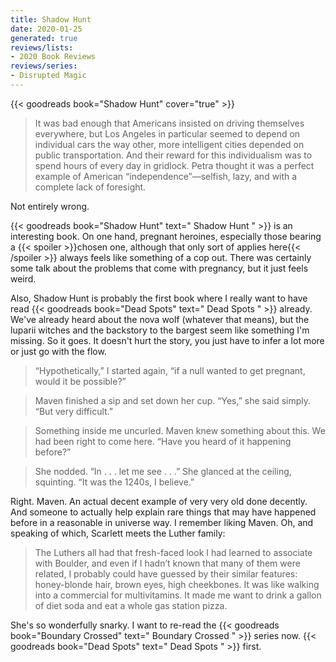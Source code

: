 ```yaml
---
title: Shadow Hunt
date: 2020-01-25
generated: true
reviews/lists:
- 2020 Book Reviews
reviews/series:
- Disrupted Magic
---
```

{{< goodreads book="Shadow Hunt" cover="true" >}}

> It was bad enough that Americans insisted on driving themselves everywhere, but Los Angeles in particular seemed to depend on individual cars the way other, more intelligent cities depended on public transportation. And their reward for this individualism was to spend hours of every day in gridlock. Petra thought it was a perfect example of American “independence”—selfish, lazy, and with a complete lack of foresight.

Not entirely wrong.  

<!--more-->

{{< goodreads book="Shadow Hunt" text=" Shadow Hunt " >}} is an interesting book. On one hand, pregnant heroines, especially those bearing a  {{< spoiler >}}chosen one, although that only sort of applies here{{< /spoiler >}}  always feels like something of a cop out. There was certainly some talk about the problems that come with pregnancy, but it just feels weird.  

Also, Shadow Hunt is probably the first book where I really want to have read {{< goodreads book="Dead Spots" text=" Dead Spots " >}} already. We've already heard about the nova wolf (whatever that means), but the luparii witches and the backstory to the bargest seem like something I'm missing. So it goes. It doesn't hurt the story, you just have to infer a lot more or just go with the flow.  

>  “Hypothetically,” I started again, “if a null wanted to get pregnant, would it be possible?”  

>  Maven finished a sip and set down her cup. “Yes,” she said simply. “But very difficult.”  

>  Something inside me uncurled. Maven knew something about this. We had been right to come here. “Have you heard of it happening before?”  

>  She nodded. “In . . . let me see . . .” She glanced at the ceiling, squinting. “It was the 1240s, I believe.”  

Right. Maven. An actual decent example of very very old done decently. And someone to actually help explain rare things that may have happened before in a reasonable in universe way. I remember liking Maven. Oh, and speaking of which, Scarlett meets the Luther family:  

> The Luthers all had that fresh-faced look I had learned to associate with Boulder, and even if I hadn’t known that many of them were related, I probably could have guessed by their similar features: honey-blonde hair, brown eyes, high cheekbones. It was like walking into a commercial for multivitamins. It made me want to drink a gallon of diet soda and eat a whole gas station pizza.

She's so wonderfully snarky. I want to re-read the {{< goodreads book="Boundary Crossed" text=" Boundary Crossed " >}} series now. {{< goodreads book="Dead Spots" text=" Dead Spots " >}} first.


